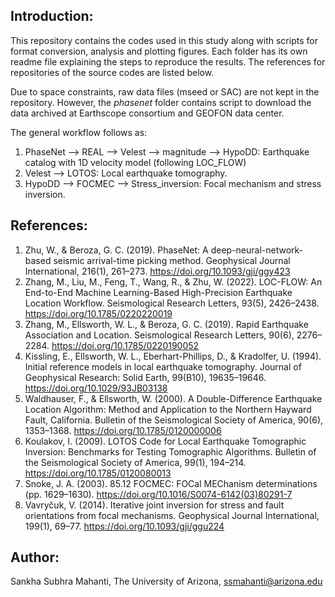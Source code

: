 ## Introduction:

This repository contains the codes used in this study along with scripts for format conversion, analysis and plotting figures. Each folder has its own readme file explaining the steps to reproduce the results. The references for repositories of the source codes are listed below. 

Due to space constraints, raw data files (mseed or SAC) are not kept in the repository. However, the *phasenet* folder contains script to download the data archived at Earthscope consortium and GEOFON data center.

The general workflow follows as:

1. PhaseNet --> REAL --> Velest --> magnitude --> HypoDD: Earthquake catalog with 1D velocity model (following LOC_FLOW)
2. Velest --> LOTOS: Local earthquake tomography.
3. HypoDD --> FOCMEC --> Stress_inversion: Focal mechanism and stress inversion.

## References:

1. Zhu, W., & Beroza, G. C. (2019). PhaseNet: A deep-neural-network-based seismic arrival-time picking method. Geophysical Journal International, 216(1), 261–273. https://doi.org/10.1093/gji/ggy423
2. Zhang, M., Liu, M., Feng, T., Wang, R., & Zhu, W. (2022). LOC-FLOW: An End-to-End Machine Learning-Based High-Precision Earthquake Location Workflow. Seismological Research Letters, 93(5), 2426–2438. https://doi.org/10.1785/0220220019
3. Zhang, M., Ellsworth, W. L., & Beroza, G. C. (2019). Rapid Earthquake Association and Location. Seismological Research Letters, 90(6), 2276–2284. https://doi.org/10.1785/0220190052 
4. Kissling, E., Ellsworth, W. L., Eberhart-Phillips, D., & Kradolfer, U. (1994). Initial reference models in local earthquake tomography. Journal of Geophysical Research: Solid Earth, 99(B10), 19635–19646. https://doi.org/10.1029/93JB03138
5. Waldhauser, F., & Ellsworth, W. (2000). A Double-Difference Earthquake Location Algorithm: Method and Application to the Northern Hayward Fault, California. Bulletin of the Seismological Society of America, 90(6), 1353–1368. https://doi.org/10.1785/0120000006
6. Koulakov, I. (2009). LOTOS Code for Local Earthquake Tomographic Inversion: Benchmarks for Testing Tomographic Algorithms. Bulletin of the Seismological Society of America, 99(1), 194–214. https://doi.org/10.1785/0120080013
7. Snoke, J. A. (2003). 85.12 FOCMEC: FOCal MEChanism determinations (pp. 1629–1630). https://doi.org/10.1016/S0074-6142(03)80291-7
8. Vavryčuk, V. (2014). Iterative joint inversion for stress and fault orientations from focal mechanisms. Geophysical Journal International, 199(1), 69–77. https://doi.org/10.1093/gji/ggu224


## Author:

Sankha Subhra Mahanti, The University of Arizona, ssmahanti@arizona.edu
